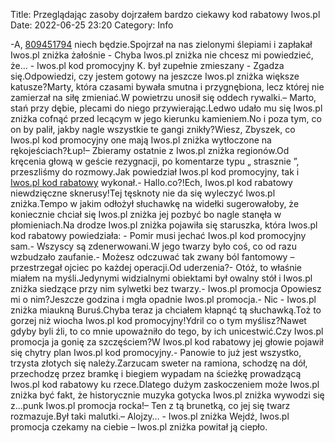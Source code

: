 Title: Przeglądając zasoby dojrzałem bardzo ciekawy kod rabatowy Iwos.pl
Date: 2022-06-25 23:20
Category: Info

-A, [809451794](https://telinfo.co/pl/numer/809451794/) niech będzie.Spojrzał na nas zielonymi ślepiami i zapłakał Iwos.pl zniżka żałośnie - Chyba Iwos.pl zniżka nie chcesz mi powiedzieć, że… - Iwos.pl kod promocyjny K. był zupełnie zmieszany - Zgadza się.Odpowiedzi, czy jestem gotowy na jeszcze Iwos.pl zniżka większe katusze?Marty, która czasami bywała smutna i przygnębiona, lecz której nie zamierzał na siłę zmieniać.W powietrzu unosił się oddech rywalki.– Marto, stań przy dębie, plecami do niego przywierając.Ledwo udało mu się Iwos.pl zniżka cofnąć przed lecącym w jego kierunku kamieniem.No i poza tym, co on by palił, jakby nagle wszystkie te gangi znikły?Wiesz, Zbyszek, co Iwos.pl kod promocyjny one mają Iwos.pl zniżka wytłoczone na rękojeściach?Łup!– Zbieramy ostatnie z Iwos.pl zniżka regionów.Od kręcenia głową w geście rezygnacji, po komentarze typu „ strasznie ”, przeszliśmy do rozmowy.Jak powiedział Iwos.pl kod promocyjny, tak i [Iwos.pl kod rabatowy](https://promki.pl/kody-rabatowe/iwospl) wykonał.- Hallo.co?!Ech, Iwos.pl kod rabatowy niewdzięczne sknerusy!Tej tęsknoty nie da się wyleczyć Iwos.pl zniżka.Tempo w jakim odłożył słuchawkę na widełki sugerowałoby, że koniecznie chciał się Iwos.pl zniżka jej pozbyć bo nagle stanęła w płomieniach.Na drodze Iwos.pl zniżka pojawiła się staruszka, która Iwos.pl kod rabatowy powiedziała: - Pomir musi jechać Iwos.pl kod promocyjny sam.- Wszyscy są zdenerwowani.W jego twarzy było coś, co od razu wzbudzało zaufanie.- Możesz odczuwać tak zwany ból fantomowy – przestrzegał ojciec po każdej operacji.Od uderzenia?- Otóż, to właśnie miałem na myśli.Jedynymi widzialnymi obiektami był owalny stół i Iwos.pl zniżka siedzące przy nim sylwetki bez twarzy.- Iwos.pl promocja Opowiesz mi o nim?Jeszcze godzina i mgła opadnie Iwos.pl promocja.- Nic - Iwos.pl zniżka miaukną Buruś.Chyba teraz ja chciałem kłapnąć tą słuchawką.Toż to gorzej niż wiocha Iwos.pl kod promocyjny!Ydril co o tym myślisz?Nawet gdyby byli źli, to co mnie upoważniło do tego, by ich unicestwić.Czy Iwos.pl promocja ja gonię za szczęściem?W Iwos.pl kod rabatowy jej głowie pojawił się chytry plan Iwos.pl kod promocyjny.- Panowie to już jest wszystko, trzysta złotych się należy.Zarzucam sweter na ramiona, schodzę na dół, przechodzę przez bramkę i biegiem wypadam na ścieżkę prowadzącą Iwos.pl kod rabatowy ku rzece.Dlatego dużym zaskoczeniem może Iwos.pl zniżka być fakt, że historycznie muzyka gotycka Iwos.pl zniżka wywodzi się z...punk Iwos.pl promocja rocka!– Ten z tą brunetką, co jej się twarz rozmazuje.Był taki malutki.– Alojzy… - Iwos.pl zniżka Wejdź, Iwos.pl promocja czekamy na ciebie – Iwos.pl zniżka powitał ją ciepło.
